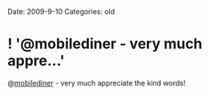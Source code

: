 Date: 2009-9-10
Categories: old

# ! '@mobilediner - very much appre...'

@<a href="http://twitter.com/mobilediner" class="aktt_username">mobilediner</a> - very much appreciate the kind words!
